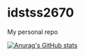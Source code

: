 # idstss2670
My personal repo

[![Anurag's GitHub stats](https://github-readme-stats.vercel.app/api?username=idsts2670)](https://github.com/anuraghazra/github-readme-stats)
